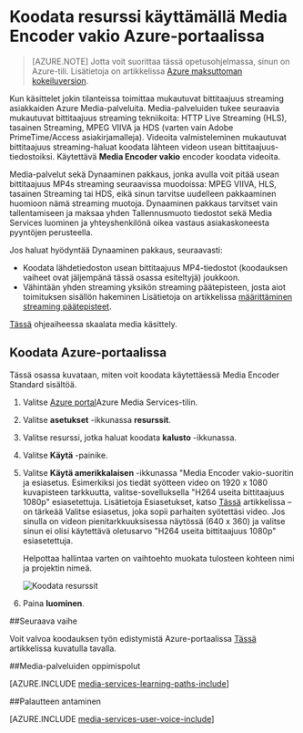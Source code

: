 <properties
    pageTitle="Koodata resurssi käyttämällä Media Encoder vakio Azure-portaalissa | Microsoft Azure"
    description="Tässä opetusohjelmassa käydään läpi vaiheet koodaus resurssi käyttämällä Media Encoder vakio Azure-portaalissa."
    services="media-services"
    documentationCenter=""
    authors="Juliako"
    manager="erikre"
    editor=""/>

<tags
    ms.service="media-services"
    ms.workload="media"
    ms.tgt_pltfrm="na"
    ms.devlang="na"
    ms.topic="article"
    ms.date="10/24/2016"
    ms.author="juliako"/>


# <a name="encode-an-asset-using-media-encoder-standard-with-the-azure-portal"></a>Koodata resurssi käyttämällä Media Encoder vakio Azure-portaalissa

> [AZURE.NOTE] Jotta voit suorittaa tässä opetusohjelmassa, sinun on Azure-tili. Lisätietoja on artikkelissa [Azure maksuttoman kokeiluversion](https://azure.microsoft.com/pricing/free-trial/). 

Kun käsittelet jokin tilanteissa toimittaa mukautuvat bittitaajuus streaming asiakkaiden Azure Media-palveluita. Media-palveluiden tukee seuraavia mukautuvat bittitaajuus streaming tekniikoita: HTTP Live Streaming (HLS), tasainen Streaming, MPEG VIIVA ja HDS (varten vain Adobe PrimeTime/Access asiakirjamalleja). Videoita valmisteleminen mukautuvat bittitaajuus streaming-haluat koodata lähteen videon usean bittitaajuus-tiedostoiksi. Käytettävä **Media Encoder vakio** encoder koodata videoita.  

Media-palvelut sekä Dynaaminen pakkaus, jonka avulla voit pitää usean bittitaajuus MP4s streaming seuraavissa muodoissa: MPEG VIIVA, HLS, tasainen Streaming tai HDS, eikä sinun tarvitse uudelleen pakkaaminen huomioon nämä streaming muotoja. Dynaaminen pakkaus tarvitset vain tallentamiseen ja maksaa yhden Tallennusmuoto tiedostot sekä Media Services luominen ja yhteyshenkilönä oikea vastaus asiakaskoneesta pyyntöjen perusteella.

Jos haluat hyödyntää Dynaaminen pakkaus, seuraavasti:

- Koodata lähdetiedoston usean bittitaajuus MP4-tiedostot (koodauksen vaiheet ovat jäljempänä tässä osassa esiteltyjä) joukkoon.
- Vähintään yhden streaming yksikön streaming päätepisteen, josta aiot toimituksen sisällön hakeminen Lisätietoja on artikkelissa [määrittäminen streaming päätepisteet](media-services-portal-vod-get-started.md#configure-streaming-endpoints). 

[Tässä](media-services-portal-scale-media-processing.md) ohjeaiheessa skaalata media käsittely.

## <a name="encode-with-the-azure-portal"></a>Koodata Azure-portaalissa

Tässä osassa kuvataan, miten voit koodata käytettäessä Media Encoder Standard sisältöä.

1.  Valitse [Azure portal](https://portal.azure.com/)Azure Media Services-tilin.
2.  Valitse **asetukset** -ikkunassa **resurssit**.  
2.  Valitse resurssi, jotka haluat koodata **kalusto** -ikkunassa.
3.  Valitse **Käytä** -painike.
4.  Valitse **Käytä amerikkalaisen** -ikkunassa "Media Encoder vakio-suoritin ja esiasetus. Esimerkiksi jos tiedät syötteen video on 1920 x 1080 kuvapisteen tarkkuutta, valitse-sovelluksella "H264 useita bittitaajuus 1080p" esiasetettuja. Lisätietoja Esiasetukset, katso [Tässä](https://msdn.microsoft.com/library/azure/mt269960.aspx) artikkelissa – on tärkeää Valitse esiasetus, joka sopii parhaiten syötettäsi video. Jos sinulla on videon pienitarkkuuksisessa näytössä (640 x 360) ja valitse sinun ei olisi käytettävä oletusarvo "H264 useita bittitaajuus 1080p" esiasetettuja.
    
    Helpottaa hallintaa varten on vaihtoehto muokata tulosteen kohteen nimi ja projektin nimeä.
        
    ![Koodata resurssit](./media/media-services-portal-vod-get-started/media-services-encode1.png)
5. Paina **luominen**.


##<a name="next-step"></a>Seuraava vaihe

Voit valvoa koodauksen työn edistymistä Azure-portaalissa [Tässä](media-services-portal-check-job-progress.md) artikkelissa kuvatulla tavalla.  

##<a name="media-services-learning-paths"></a>Media-palveluiden oppimispolut

[AZURE.INCLUDE [media-services-learning-paths-include](../../includes/media-services-learning-paths-include.md)]

##<a name="provide-feedback"></a>Palautteen antaminen

[AZURE.INCLUDE [media-services-user-voice-include](../../includes/media-services-user-voice-include.md)]



